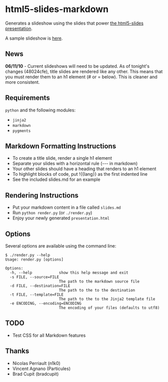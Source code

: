 html5-slides-markdown
=====================

Generates a slideshow using the slides that power
[the html5-slides presentation](http://apirocks.com/html5/html5.html).

A sample slideshow is [here](http://adamzap.com/random/html5-slides-markdown.html).

News
----

**06/11/10** - Current slideshows will need to be updated. As of tonight's changes
(48024cfe), title slides are rendered like any other. This means that you must
render them to an h1 element (# or = below). This is cleaner and more
consistent.

Requirements
------------

`python` and the following modules:

- `jinja2`
- `markdown`
- `pygments`

Markdown Formatting Instructions
--------------------------------

- To create a title slide, render a single h1 element
- Separate your slides with a horizontal rule (--- in markdown)
- Your other slides should have a heading that renders to an h1 element
- To highlight blocks of code, put !{{lang}} as the first indented line
- See the included slides.md for an example

Rendering Instructions
----------------------

- Put your markdown content in a file called `slides.md`
- Run `python render.py` (or `./render.py`)
- Enjoy your newly generated `presentation.html`

Options
-------

Several options are available using the command line:

    $ ./render.py --help
    Usage: render.py [options]

    Options:
      -h, --help            show this help message and exit
      -s FILE, --source=FILE
                            The path to the markdown source file
      -d FILE, --destination=FILE
                            The path to the to the destination
      -t FILE, --template=FILE
                            The path to the to the Jinja2 template file
      -e ENCODING, --encoding=ENCODING
                            The encoding of your files (defaults to utf8)

TODO
----

- Test CSS for all Markdown features

Thanks
------

- Nicolas Perriault (n1k0)
- Vincent Agnano (Particules)
- Brad Cupit (bradcupit)
